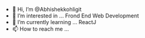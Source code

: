 - 👋 Hi, I’m @Abhishekkohligit
- 👀 I’m interested in ... Frond End Web Development
- 🌱 I’m currently learning ... ReactJ
- 📫 How to reach me ...

<!---
Abhishekkohligit/Abhishekkohligit is a ✨ special ✨ repository because its `README.md` (this file) appears on your GitHub profile.
You can click the Preview link to take a look at your changes.
--->
